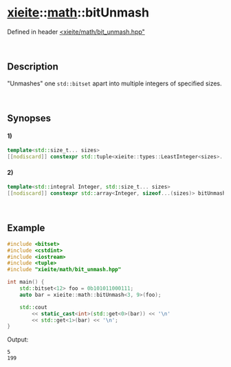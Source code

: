 # [xieite](../../xieite.md)\:\:[math](../../math.md)\:\:bitUnmash
Defined in header [<xieite/math/bit_unmash.hpp"](../../../include/xieite/math/bit_unmash.hpp)

&nbsp;

## Description
"Unmashes" one `std::bitset` apart into multiple integers of specified sizes.

&nbsp;

## Synopses
#### 1)
```cpp
template<std::size_t... sizes>
[[nodiscard]] constexpr std::tuple<xieite::types::LeastInteger<sizes>...> bitUnmash(const std::bitset<(... + sizes)>& value) noexcept;
```
#### 2)
```cpp
template<std::integral Integer, std::size_t... sizes>
[[nodiscard]] constexpr std::array<Integer, sizeof...(sizes)> bitUnmash(const std::bitset<(... + sizes)>& value) noexcept;
```

&nbsp;

## Example
```cpp
#include <bitset>
#include <cstdint>
#include <iostream>
#include <tuple>
#include "xieite/math/bit_unmash.hpp"

int main() {
    std::bitset<12> foo = 0b101011000111;
    auto bar = xieite::math::bitUnmash<3, 9>(foo);

    std::cout
        << static_cast<int>(std::get<0>(bar)) << '\n'
        << std::get<1>(bar) << '\n';
}
```
Output:
```
5
199
```

